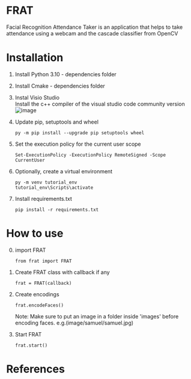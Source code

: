 # FRAT
Facial Recognition Attendance Taker is an application that helps to take attendance using a webcam and the cascade classifier from OpenCV


# Installation
1. Install Python 3.10 - dependencies folder
1. Install Cmake - dependencies folder 
1. Instal Visio Studio <br>
Install the c++ compiler of the visual studio code community version
![image](https://user-images.githubusercontent.com/41113285/209984918-77f3893b-38fe-4430-b070-71ddfa9f78ac.png)
1.  Update pip, setuptools and wheel <br>
    ```
    py -m pip install --upgrade pip setuptools wheel
    ```
    

1. Set the execution policy for the current user scope <br>
    ```
    Set-ExecutionPolicy -ExecutionPolicy RemoteSigned -Scope CurrentUser
    ```

1. Optionally, create a virtual environment <br>
    ```
    py -m venv tutorial_env
    tutorial_env\Scripts\activate
    ```
1. Install requirements.txt <br>
    ```
    pip install -r requirements.txt
    ```

# How to use

0. import FRAT
    ```
    from frat import FRAT
    ```

1. Create FRAT class with callback if any
    ```
    frat = FRAT(callback)
    ```

2. Create encodings
    ```
    frat.encodeFaces()
    ```
    Note: Make sure to put an image in a folder inside 'images' before encoding faces. e.g.(image/samuel/samuel.jpg)

3. Start FRAT
    ```
    frat.start()
    ```

# References